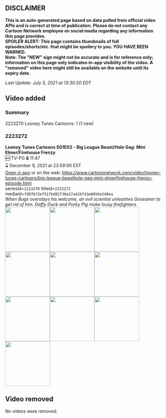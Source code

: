 ## DISCLAIMER
**This is an auto-generated page based on data pulled from official video APIs and is correct at time of publication. Please do not contact any Cartoon Network employee on social media regarding any information this page provides.**  
**SPOILER ALERT: This page contains thumbnails of full episodes/shorts/etc. that might be spoilery to you. YOU HAVE BEEN WARNED.**  
**Note: The "NEW" sign might not be accurate and is for reference only; information on this page only indicates in-app visibility of the video. A "removed" video here might still be available on the website until its expiry date.**  

_Last Update: July 5, 2021 at 13:30:20 EDT_
## Video added
### Summary
2223270 Looney Tunes Cartoons: 1 (1 new)  
### 2223272
**Looney Tunes Cartoons S01E02 - Big League Beast/Hole Gag: Mini Elmer/Firehouse Frenzy**  
🆕 TV-PG 🔒 11:47  
⌛ December 9, 2021 at 23:59:00 EST  
[Open in app](https://cnvideo.sercomkc.org/redirector.html?type=cnapp&seriesid=2223270&titleid=2223272&mediaid=fd97b72ef51fbd82f3be17a426f43e0856e240ea) or on the web: https://www.cartoonnetwork.com/video/looney-tunes-cartoons/big-league-beasthole-gag-mini-elmerfirehouse-frenzy-episode.html  
seriesid=`2223270` titleid=`2223272` mediaid=`fd97b72ef51fbd82f3be17a426f43e0856e240ea`  
_When Bugs overstays his welcome, an evil scientist unleashes Gossamer to get rid of him. Daffy Duck and Porky Pig make lousy firefighters._  
<a href="https://s3.amazonaws.com/cartoonorchestrator/2223272_001_1280x720.jpg"><img src="https://s3.amazonaws.com/cartoonorchestrator/2223272_001_640x360.jpg" height="144px" /></a><a href="https://s3.amazonaws.com/cartoonorchestrator/2223272_002_1280x720.jpg"><img src="https://s3.amazonaws.com/cartoonorchestrator/2223272_002_640x360.jpg" height="144px" /></a><a href="https://s3.amazonaws.com/cartoonorchestrator/2223272_003_1280x720.jpg"><img src="https://s3.amazonaws.com/cartoonorchestrator/2223272_003_640x360.jpg" height="144px" /></a><a href="https://s3.amazonaws.com/cartoonorchestrator/2223272_004_1280x720.jpg"><img src="https://s3.amazonaws.com/cartoonorchestrator/2223272_004_640x360.jpg" height="144px" /></a><a href="https://s3.amazonaws.com/cartoonorchestrator/2223272_005_1280x720.jpg"><img src="https://s3.amazonaws.com/cartoonorchestrator/2223272_005_640x360.jpg" height="144px" /></a><a href="https://s3.amazonaws.com/cartoonorchestrator/2223272_006_1280x720.jpg"><img src="https://s3.amazonaws.com/cartoonorchestrator/2223272_006_640x360.jpg" height="144px" /></a><a href="https://s3.amazonaws.com/cartoonorchestrator/2223272_007_1280x720.jpg"><img src="https://s3.amazonaws.com/cartoonorchestrator/2223272_007_640x360.jpg" height="144px" /></a><a href="https://s3.amazonaws.com/cartoonorchestrator/2223272_008_1280x720.jpg"><img src="https://s3.amazonaws.com/cartoonorchestrator/2223272_008_640x360.jpg" height="144px" /></a><a href="https://s3.amazonaws.com/cartoonorchestrator/2223272_009_1280x720.jpg"><img src="https://s3.amazonaws.com/cartoonorchestrator/2223272_009_640x360.jpg" height="144px" /></a><a href="https://s3.amazonaws.com/cartoonorchestrator/2223272_010_1280x720.jpg"><img src="https://s3.amazonaws.com/cartoonorchestrator/2223272_010_640x360.jpg" height="144px" /></a>
## Video removed
No videos were removed.  
